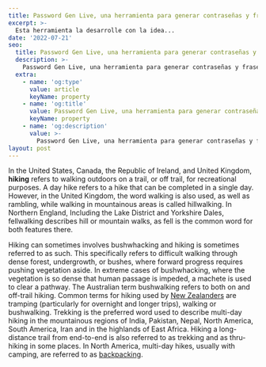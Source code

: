 ```yaml
---
title: Password Gen Live, una herramienta para generar contraseñas y frases seguras 
excerpt: >-
  Esta herramienta la desarrolle con la idea...
date: '2022-07-21'
seo:
  title: Password Gen Live, una herramienta para generar contraseñas y frases seguras
  description: >-
    Password Gen Live, una herramienta para generar contraseñas y frases seguras
  extra:
    - name: 'og:type'
      value: article
      keyName: property
    - name: 'og:title'
      value: Password Gen Live, una herramienta para generar contraseñas y frases seguras
      keyName: property
    - name: 'og:description'
      value: >-
        Password Gen Live, una herramienta para generar contraseñas y frases seguras
layout: post
---
```


In the United States, Canada, the Republic of Ireland, and United Kingdom, **hiking** refers to walking outdoors on a trail, or off trail, for recreational purposes. A day hike refers to a hike that can be completed in a single day. However, in the United Kingdom, the word walking is also used, as well as rambling, while walking in mountainous areas is called hillwalking. In Northern England, Including the Lake District and Yorkshire Dales, fellwalking describes hill or mountain walks, as fell is the common word for both features there.

Hiking can sometimes involves bushwhacking and hiking is sometimes referred to as such. This specifically refers to difficult walking through dense forest, undergrowth, or bushes, where forward progress requires pushing vegetation aside. In extreme cases of bushwhacking, where the vegetation is so dense that human passage is impeded, a machete is used to clear a pathway. The Australian term bushwalking refers to both on and off-trail hiking. Common terms for hiking used by [New Zealanders](https://en.wikipedia.org/wiki/New_Zealand) are tramping (particularly for overnight and longer trips), walking or bushwalking. Trekking is the preferred word used to describe multi-day hiking in the mountainous regions of India, Pakistan, Nepal, North America, South America, Iran and in the highlands of East Africa. Hiking a long-distance trail from end-to-end is also referred to as trekking and as thru-hiking in some places. In North America, multi-day hikes, usually with camping, are referred to as [backpacking](https://en.wikipedia.org/wiki/Backpacking_(wilderness)).